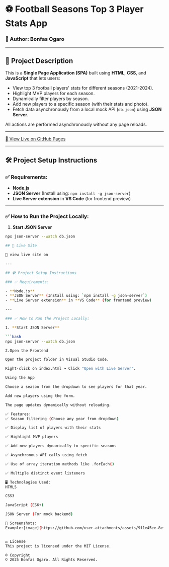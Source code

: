 # ⚽ Football Seasons Top 3 Player Stats App

### 👤 Author: Bonfas Ogaro

---

## 📖 Project Description

This is a **Single Page Application (SPA)** built using **HTML**, **CSS**, and **JavaScript** that lets users:

- View top 3 football players' stats for different seasons (2021-2024).
- Highlight MVP players for each season.
- Dynamically filter players by season.
- Add new players to a specific season (with their stats and photo).
- Fetch data asynchronously from a local mock API (`db.json`) using **JSON Server**.

All actions are performed asynchronously without any page reloads.

---
[🔗 View Live on GitHub Pages](https://tronzee-star.github.io/phase-1-project/)

---

## 🛠️ Project Setup Instructions

### ✅ Requirements:

- **Node.js**
- **JSON Server** (Install using: `npm install -g json-server`)
- **Live Server extension** in **VS Code** (for frontend preview)

---

### ✅ How to Run the Project Locally:

1. **Start JSON Server**

```bash
npx json-server --watch db.json

## 🚀 Live Site

🔗 view live site on

---

## 🛠️ Project Setup Instructions

### ✅ Requirements:

- **Node.js**
- **JSON Server** (Install using: `npm install -g json-server`)
- **Live Server extension** in **VS Code** (for frontend preview)

---

### ✅ How to Run the Project Locally:

1. **Start JSON Server**

```bash
npx json-server --watch db.json

2.Open the Frontend

Open the project folder in Visual Studio Code.

Right-click on index.html → Click "Open with Live Server".

Using the App

Choose a season from the dropdown to see players for that year.

Add new players using the form.

The page updates dynamically without reloading.

✅ Features:
✅ Season filtering (Choose any year from dropdown)

✅ Display list of players with their stats

✅ Highlight MVP players

✅ Add new players dynamically to specific seasons

✅ Asynchronous API calls using fetch

✅ Use of array iteration methods like .forEach()

✅ Multiple distinct event listeners

🖥️ Technologies Used:
HTML5

CSS3

JavaScript (ES6+)

JSON Server (For mock backend)

📸 Screenshots:
Example:[image](https://github.com/user-attachments/assets/911e45ee-8efe-49f0-82ee-18e584dec1cf)


⚖️ License
This project is licensed under the MIT License.

©️ Copyright
© 2025 Bonfas Ogaro. All Rights Reserved.

